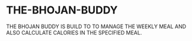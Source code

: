 # THE-BHOJAN-BUDDY
THE BHOJAN BUDDY IS BUILD TO TO MANAGE THE WEEKLY MEAL AND ALSO CALCULATE CALORIES IN THE SPECIFIED MEAL.
